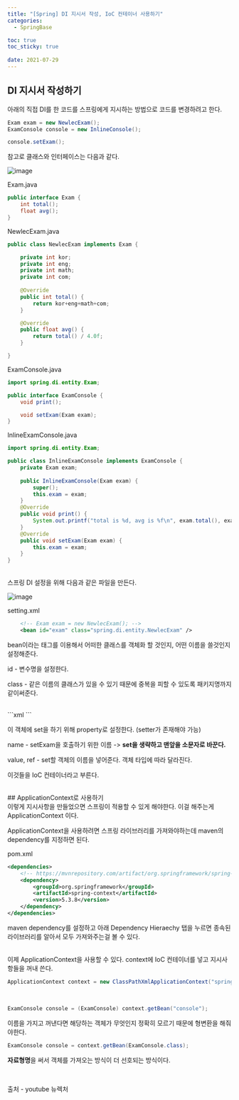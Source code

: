 ```yaml
---
title: "[Spring] DI 지시서 작성, IoC 컨테이너 사용하기"
categories:
  - SpringBase

toc: true
toc_sticky: true
 
date: 2021-07-29
---
```


## DI 지시서 작성하기

아래의 직접 DI를 한 코드를 스프링에게 지시하는 방법으로 코드를 변경하려고 한다.

```java
Exam exam = new NewlecExam();
ExamConsole console = new InlineConsole();

console.setExam();
```

참고로 클래스와 인터페이스는 다음과 같다.

![image](https://user-images.githubusercontent.com/36887393/127503825-db694d65-aed4-4f5a-8ed7-ae9299bf4e38.png)

Exam.java
```java
public interface Exam {
	int total();
	float avg();
}
```

NewlecExam.java
```java
public class NewlecExam implements Exam {

	private int kor;
	private int eng;
	private int math;
	private int com;
	
	@Override
	public int total() {
		return kor+eng+math+com;
	}

	@Override
	public float avg() {
		return total() / 4.0f;
	}

}
```

ExamConsole.java
```java
import spring.di.entity.Exam;

public interface ExamConsole {
	void print();

	void setExam(Exam exam);
}
```

InlineExamConsole.java
```java
import spring.di.entity.Exam;

public class InlineExamConsole implements ExamConsole {
	private Exam exam;
	
	public InlineExamConsole(Exam exam) {
		super();
		this.exam = exam;
	}
	@Override
	public void print() {
		System.out.printf("total is %d, avg is %f\n", exam.total(), exam.avg());
	}
	@Override
	public void setExam(Exam exam) {
		this.exam = exam;
	}
}
```
<br>
스프링 DI 설정을 위해 다음과 같은 파일을 만든다.

![image](https://user-images.githubusercontent.com/36887393/127504427-e4683ac0-d632-42c9-bc56-c84535683e86.png)

setting.xml
```xml
	<!-- Exam exam = new NewlecExam(); -->
	<bean id="exam" class="spring.di.entity.NewlecExam" />
```

bean이라는 태그를 이용해서 어떠한 클래스를 객체화 할 것인지, 어떤 이름을 쓸것인지 설정해준다.

id - 변수명을 설정한다.

class - 같은 이름의 클래스가 있을 수 있기 때문에 중복을 피할 수 있도록 패키지명까지 같이써준다.

<br>
```xml
  <!-- ExamConsole console = new InlineExamConsole(); -->
	<bean id="console" class="spring.di.ui.InlineExamConsole" >
		<!-- console.setExam(exam); -->
		<property name="exam" ref="exam" />
	</bean>
```

이 객체에 set을 하기 위해 property로 설정한다. (setter가 존재해야 가능)

name - setExam을 호출하기 위한 이름 -> **set을 생략하고 맨앞을 소문자로 바꾼다.**

value, ref - set할 객체의 이름을 넣어준다. 객체 타입에 따라 달라진다.

이것들을 IoC 컨테이너라고 부른다.

<br>
## ApplicationContext로 사용하기

<br>
이렇게 지시사항을 만들었으면 스프링이 적용할 수 있게 해야한다. 이걸 해주는게 ApplicationContext 이다.

ApplicationContext을 사용하려면 스프링 라이브러리를 가져와야하는데 maven의 dependency를 지정하면 된다.

pom.xml
```xml
<dependencies>
  	<!-- https://mvnrepository.com/artifact/org.springframework/spring-context -->
	<dependency>
	    <groupId>org.springframework</groupId>
	    <artifactId>spring-context</artifactId>
	    <version>5.3.8</version>
	</dependency>
</dependencies>
```

maven dependency를 설정하고 아래 Dependency Hieraechy 탭을 누르면 종속된 라이브러리를 알아서 모두 가져와주는걸 볼 수 있다.

<br>
이제 ApplicationContext을 사용할 수 있다. context에 IoC 컨테이너를 넣고 지시사항들을 꺼내 쓴다.

```java
ApplicationContext context = new ClassPathXmlApplicationContext("spring/di/setting.xml");
```

<br>

```java
ExamConsole console = (ExamConsole) context.getBean("console");
```
이름을 가지고 꺼낸다면 해당하는 객체가 무엇인지 정확히 모르기 때문에 형변환을 해줘야한다.

```java
ExamConsole console = context.getBean(ExamConsole.class);
```
**자료형명**을 써서 객체를 가져오는 방식이 더 선호되는 방식이다.

<br>

출처 - youtube 뉴렉처